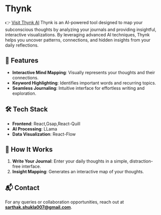 # Thynk
👉 [Visit Thynk AI](https://thynk-ai.netlify.app/)
Thynk is an AI-powered tool designed to map your subconscious thoughts by analyzing your journals and providing insightful, interactive visualizations. By leveraging advanced AI techniques, Thynk helps you uncover patterns, connections, and hidden insights from your daily reflections.

## 🚀 Features
- **Interactive Mind Mapping**: Visually represents your thoughts and their connections.
- **Keyword Highlighting**: Identifies important words and recurring topics.
- **Seamless Journaling**: Intuitive interface for effortless writing and exploration.

## 🛠️ Tech Stack
- **Frontend**: React,Gsap,React-Quill
- **AI Processing**: LLama
- **Data Visualization**: React-Flow

## 📖 How It Works
1. **Write Your Journal**: Enter your daily thoughts in a simple, distraction-free interface.
2. **Insight Mapping**: Generates an interactive map of your thoughts.

## 📬 Contact
For any queries or collaboration opportunities, reach out at **sarthak.shukla007@gmail.com**.

